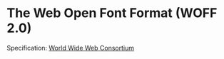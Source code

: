 # The Web Open Font Format (WOFF 2.0)

Specification: [World Wide Web Consortium](https://www.w3.org/TR/WOFF2/)